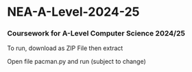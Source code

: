 # NEA-A-Level-2024-25
### Coursework for A-Level Computer Science 2024/25

To run, download as ZIP File then extract

Open file pacman.py and run (subject to change)
